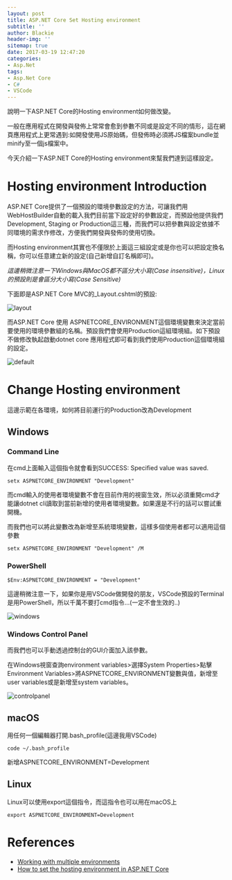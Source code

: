 ```yaml
---
layout: post
title: ASP.NET Core Set Hosting environment
subtitle: ''
author: Blackie
header-img: ''
sitemap: true
date: 2017-03-19 12:47:20
categories:
- Asp.Net
tags: 
- Asp.Net Core
- C#
- VSCode
---
```


說明一下ASP.NET Core的Hosting environment如何做改變。

<!-- More -->

一般在應用程式在開發與發佈上常常會愈到參數不同或是設定不同的情形，這在網頁應用程式上更常遇到:如開發使用JS原始碼，但發佈時必須將JS檔案bundle並minify至一個js檔案中。

今天介紹一下ASP.NET Core的Hosting environment來幫我們達到這樣設定。

# Hosting environment Introduction #

ASP.NET Core提供了一個預設的環境參數設定的方法，可讓我們用WebHostBuilder自動的載入我們目前當下設定好的參數設定，而預設他提供我們 Development, Staging or Production這三種，而我們可以把參數與設定依據不同環境的需求作修改，方便我們開發與發佈的使用切換。

而Hosting environment其實也不僅限於上面這三組設定或是你也可以把設定換名稱，你可以任意建立新的設定(自己新增自訂名稱即可)。

*這邊稍微注意一下Windows與MacOS都不區分大小寫(Case insensitive)，Linux的預設則是會區分大小寫(Case Sensitive)*

下面即是ASP.NET Core MVC的_Layout.cshtml的預設:

![layout](layout.png)

而ASP.NET Core 使用 ASPNETCORE_ENVIRONMENT這個環境變數來決定當前要使用的環境參數組的名稱。預設我們會使用Production這組環境組。如下預設不做修改執起啟動dotnet core 應用程式即可看到我們使用Production這個環境組的設定。

![default](default.png)

# Change Hosting environment #

這邊示範在各環境，如何將目前運行的Production改為Development

## Windows ##

### Command Line ###

在cmd上面輸入這個指令就會看到SUCCESS: Specified value was saved.
    
    setx ASPNETCORE_ENVIRONMENT "Development"

而cmd輸入的使用者環境變數不會在目前作用的視窗生效，所以必須重開cmd才能讓dotnet cli讀取到當前新增的使用者環境變數。如果還是不行的話可以嘗試重開機。

而我們也可以將此變數改為新增至系統環境變數，這樣多個使用者都可以適用這個參數

    setx ASPNETCORE_ENVIRONMENT "Development" /M

### PowerShell ###

    $Env:ASPNETCORE_ENVIRONMENT = "Development"

這邊稍微注意一下，如果你是用VSCode做開發的朋友，VSCode預設的Terminal是用PowerShell，所以千萬不要打cmd指令...(一定不會生效的..)

![windows](windows_powershell.png)

### Windows Control Panel ###

而我們也可以手動透過控制台的GUI介面加入該參數。

在Windows視窗查詢environment variables>選擇System Properties>點擊Environment Variables>將ASPNETCORE_ENVIRONMENT變數與值，新增至user variables或是新增至system variables。

![controlpanel](controlpanel.png)

## macOS ##

用任何一個編輯器打開.bash_profile(這邊我用VSCode)

    code ~/.bash_profile

新增ASPNETCORE_ENVIRONMENT=Development

## Linux ##

Linux可以使用export這個指令，而這指令也可以用在macOS上

    export ASPNETCORE_ENVIRONMENT=Development

# References #
- [Working with multiple environments](https://docs.microsoft.com/en-us/aspnet/core/fundamentals/environments)
- [How to set the hosting environment in ASP.NET Core](https://andrewlock.net/how-to-set-the-hosting-environment-in-asp-net-core/)